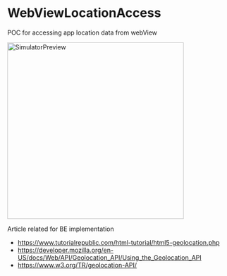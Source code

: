 # WebViewLocationAccess
POC for accessing app location data from webView

<img width="400" alt="SimulatorPreview" src="https://user-images.githubusercontent.com/4571502/80780337-3eedf880-8ba1-11ea-8c84-64efe57111e9.png">

Article related for BE implementation
- https://www.tutorialrepublic.com/html-tutorial/html5-geolocation.php
- https://developer.mozilla.org/en-US/docs/Web/API/Geolocation_API/Using_the_Geolocation_API
- https://www.w3.org/TR/geolocation-API/
